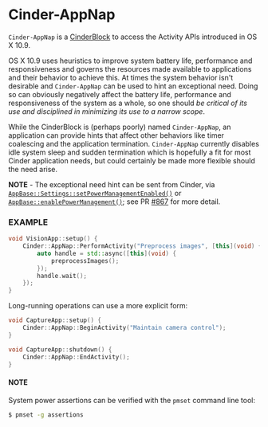 # Cinder-AppNap
`Cinder-AppNap` is a [CinderBlock](http://libcinder.org/) to access the Activity APIs introduced in OS X 10.9.

OS X 10.9 uses heuristics to improve system battery life, performance and responsiveness and governs the resources made available to applications and their behavior to achieve this. At times the system behavior isn't desirable and `Cinder-AppNap` can be used to hint an exceptional need. Doing so can obviously negatively affect the battery life, performance and responsiveness of the system as a whole, so one should *be critical of its use and disciplined in minimizing its use to a narrow scope*.

While the CinderBlock is (perhaps poorly) named `Cinder-AppNap`, an application can provide hints that affect other behaviors like timer coalescing and the application termination. `Cinder-AppNap` currently disables idle system sleep and sudden termination which is hopefully a fit for most Cinder application needs, but could certainly be made more flexible should the need arise.

**NOTE** - The exceptional need hint can be sent from Cinder, via [`AppBase::Settings::setPowerManagementEnabled()`](https://github.com/cinder/Cinder/blob/master/include/cinder/app/AppBase.h#L141) or [`AppBase::enablePowerManagement()`](https://github.com/cinder/Cinder/blob/master/include/cinder/app/AppBase.h#L277); see PR [#867](https://github.com/cinder/Cinder/pull/867) for more detail.

### EXAMPLE
```C++
void VisionApp::setup() {
    Cinder::AppNap::PerformActivity("Preprocess images", [this](void) {
        auto handle = std::async([this](void) {
            preprocessImages();
        });
        handle.wait();
    });
}
```

Long-running operations can use a more explicit form:
```C++
void CaptureApp::setup() {
    Cinder::AppNap::BeginActivity("Maintain camera control");
}

void CaptureApp::shutdown() {
    Cinder::AppNap::EndActivity();
}
```

#### NOTE

System power assertions can be verified with the `pmset` command line tool:
```sh
$ pmset -g assertions
```
